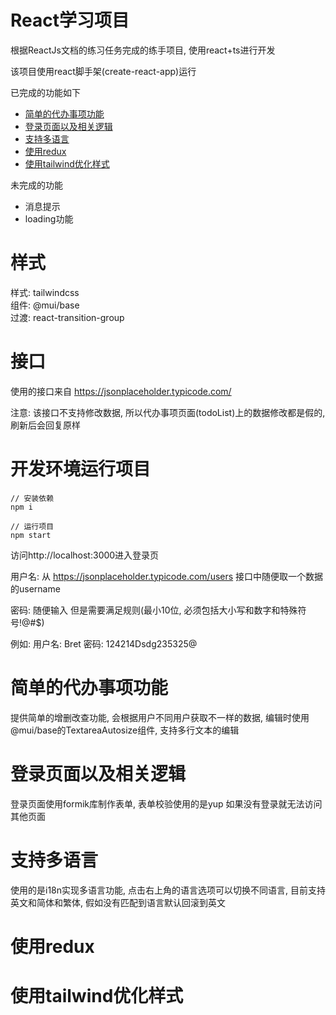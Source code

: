 # React学习项目

根据ReactJs文档的练习任务完成的练手项目, 使用react+ts进行开发

该项目使用react脚手架(create-react-app)运行

已完成的功能如下

* [简单的代办事项功能](#todoList)
* [登录页面以及相关逻辑](#login)
* [支持多语言](#multiLanguage)
* [使用redux](#useRedux)
* [使用tailwind优化样式](#useTailwind)

未完成的功能

* 消息提示
* loading功能

# 样式

样式: tailwindcss<br/>
组件: @mui/base<br/>
过渡: react-transition-group

# 接口

使用的接口来自 https://jsonplaceholder.typicode.com/

注意: 该接口不支持修改数据, 所以代办事项页面(todoList)上的数据修改都是假的, 刷新后会回复原样

# 开发环境运行项目

```
// 安装依赖
npm i

// 运行项目
npm start
```

访问http://localhost:3000进入登录页

用户名: 从 https://jsonplaceholder.typicode.com/users 接口中随便取一个数据的username

密码: 随便输入 但是需要满足规则(最小10位, 必须包括⼤⼩写和数字和特殊符号!@#$)

例如: 
用户名: Bret
密码: 124214Dsdg235325@

<h1 id="todoList">简单的代办事项功能</h1>

提供简单的增删改查功能, 会根据用户不同用户获取不一样的数据, 编辑时使用@mui/base的TextareaAutosize组件, 支持多行文本的编辑

<h1 id="login">登录页面以及相关逻辑</h1>

登录页面使用formik库制作表单, 表单校验使用的是yup
如果没有登录就无法访问其他页面

<h1 id="multiLanguage">支持多语言</h1>

使用的是i18n实现多语言功能, 点击右上角的语言选项可以切换不同语言, 目前支持英文和简体和繁体, 假如没有匹配到语⾔默认回滚到英⽂

<h1 id="useRedux">使用redux</h1>



<h1 id="useTailwind">使用tailwind优化样式</h1>

